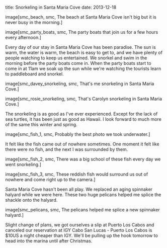 title: Snorkeling in Santa Maria Cove
date: 2013-12-18

image[smc_beach, smc, The beach at Santa Maria Cove isn't big but it is never busy in the morning.]

image[smc_party_boats, smc, The party boats that join us for a few hours every afternoon.]

Every day of our stay in Santa Maria Cove has been paradise.  The sun is warm,
the water is warm, the beach is easy to get to, and we have plenty of people
watching to keep us entertained.  We snorkel and swim in the morning before the
party boats come in.  When the party boats start to come in at 11am we soak up
the sun while we're watching the tourists learn to paddleboard and snorkel.

image[smc_davey_snorkeling, smc, That's me snorkeling in Santa Maria Cove.]

image[smc_rosie_snorkeling, smc, That's Carolyn snorkeling in Santa Maria Cove.]

The snorkeling is as good as I've ever experienced.  Except for the lack of sea
turtles, it has been just as good as Hawaii.  I look forward to much more of the
same this winter and spring.

image[smc_fish_1, smc, Probably the best photo we took underwater.]

It felt like the fish came out of nowhere sometimes.  One moment it felt like 
there were no fish, and the next I was surrounded by them.

image[smc_fish_2, smc, There was a big school of these fish every day we went snorkeling.]

image[smc_fish_3, smc, These reddish fish would surround us out of nowhere and come right up to the camera.]

Santa Maria Cove hasn't been all play.  We replaced an aging spinnaker halyard
while we were here.  These two huge pelicans helped me splice the shackle onto
the halyard.

image[smc_pelicans, smc, The pelicans helped me splice a new spinnaker halyard.]

Slight change of plans, we got ourselves a slip at Puerto Los Cabos and
canceled our reservation at IGY Cabo San Lucas - Puerto Los Cabos is $10US a
night cheaper than IGY.  We'll be pulling up the hook tomorrow to head into the
marina until after Christmas.

